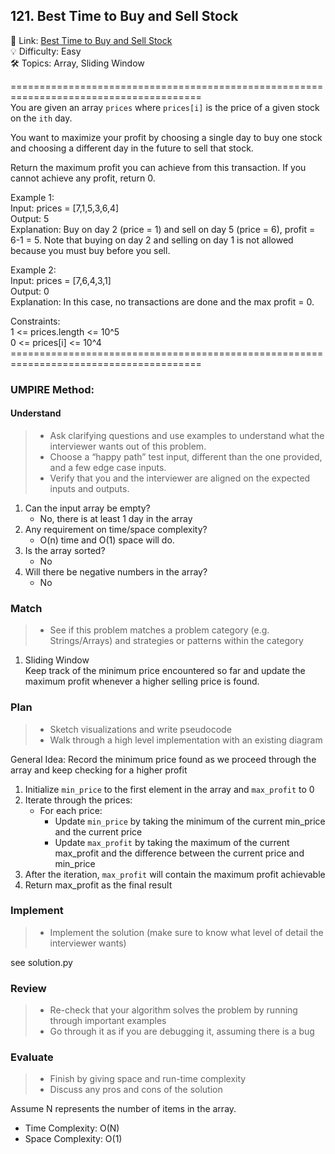 ## 121. Best Time to Buy and Sell Stock
🔗  Link: [Best Time to Buy and Sell Stock](https://leetcode.com/problems/best-time-to-buy-and-sell-stock/description/)<br>
💡 Difficulty: Easy<br>
🛠️ Topics: Array, Sliding Window<br>

=======================================================================================<br>
You are given an array `prices` where `prices[i]` is the price of a given stock on the `ith` day.

You want to maximize your profit by choosing a single day to buy one stock and choosing a different day in the future to sell that stock.

Return the maximum profit you can achieve from this transaction. If you cannot achieve any profit, return 0.

Example 1:<br>
Input: prices = [7,1,5,3,6,4]<br>
Output: 5<br>
Explanation: Buy on day 2 (price = 1) and sell on day 5 (price = 6), profit = 6-1 = 5.
Note that buying on day 2 and selling on day 1 is not allowed because you must buy before you sell.<br>

Example 2:<br>
Input: prices = [7,6,4,3,1]<br>
Output: 0<br>
Explanation: In this case, no transactions are done and the max profit = 0.<br>

Constraints:<br>
1 <= prices.length <= 10^5<br>
0 <= prices[i] <= 10^4<br>
=======================================================================================<br>
### UMPIRE Method:
#### Understand

> - Ask clarifying questions and use examples to understand what the interviewer wants out of this problem.
> - Choose a “happy path” test input, different than the one provided, and a few edge case inputs. 
> - Verify that you and the interviewer are aligned on the expected inputs and outputs.
1. Can the input array be empty?
    - No, there is at least 1 day in the array
2. Any requirement on time/space complexity?
    - O(n) time and O(1) space will do.
3. Is the array sorted?
    - No
4. Will there be negative numbers in the array?
    - No

### Match
> - See if this problem matches a problem category (e.g. Strings/Arrays) and strategies or patterns within the category


1. Sliding Window<br>
Keep track of the minimum price encountered so far and update the maximum profit whenever a higher selling price is found.

### Plan
> - Sketch visualizations and write pseudocode
> - Walk through a high level implementation with an existing diagram

General Idea: Record the minimum price found as we proceed through the array and keep checking for a higher profit

1) Initialize `min_price` to the first element in the array and `max_profit` to 0
2) Iterate through the prices:
    - For each price:
        - Update `min_price` by taking the minimum of the current min_price and the current price
        - Update `max_profit` by taking the maximum of the current max_profit and the difference between the current price and min_price
3) After the iteration, `max_profit` will contain the maximum profit achievable
4) Return max_profit as the final result


### Implement
> - Implement the solution (make sure to know what level of detail the interviewer wants)

see solution.py

### Review
> - Re-check that your algorithm solves the problem by running through important examples
> - Go through it as if you are debugging it, assuming there is a bug
### Evaluate
> - Finish by giving space and run-time complexity
> - Discuss any pros and cons of the solution

Assume N represents the number of items in the array.

- Time Complexity: O(N)
- Space Complexity: O(1)
